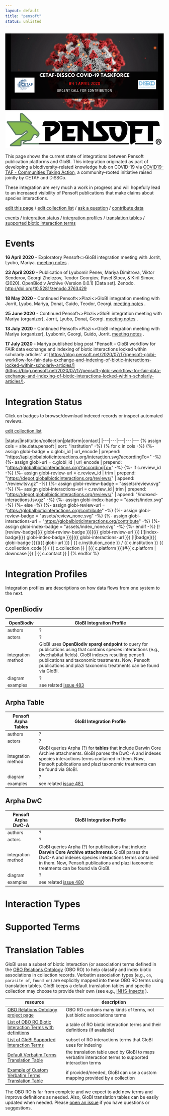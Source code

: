 ```yaml
---
layout: default
title: "pensoft"
status: unlisted
---
```


<div class="figure figure-globi right">
<a href="https://cetaf.org/covid19-taf-communities-taking-action"><img src="assets/cetaf-discco-covid.png"/></a><a href="https://pensoft.com"><img src="assets/pensoftlogo_-01.png"/></a>
</div>

This page shows the current state of integrations between Pensoft publication platforms and GloBI. This integration originated as part of developing a biodiversity-related knowledge hub on COVID-19 via [COVID19-TAF - Communities Taking Action](https://cetaf.org/covid19-taf-communities-taking-action), a community-rooted initiative raised jointly by CETAF and DiSSCo.  

These integration are very much a work in progress and will hopefully lead to an increased visibility of Pensoft publications that make claims about species interactions.

[edit this page](https://github.com/globalbioticinteractions/globalbioticinteractions.github.io/blob/main/pensoft/index.md) / [edit collection list](https://github.com/globalbioticinteractions/globalbioticinteractions.github.io/blob/main/_data/pensoft.tsv) / [ask a question](https://github.com/globalbioticinteractions/globalbioticinteractions/issues) / [contribute data](https://github.com/globalbioticinteractions/globalbioticinteractions/issues)

[events](#events)
/ [integration status](#integration-status)
/ [integration profiles](#integration-profiles) 
/ [translation tables](#translation-tables) 
/ [supported biotic interaction terms](#supported-terms) 


# Events 

**16 April 2020** -  Exploratory Pensoft<>GloBI integration meeting with Jorrit, Lyubo, Mariya. [meeting notes](./2020-04-16-pensoft-globi-notes) .

**23 April 2020** - Publication of Lyubomir Penev, Mariya Dimitrova, Viktor Senderov, Georgi Zhelezov, Teodor Georgiev, Pavel Stoev, & Kiril Simov. (2020). OpenBiodiv Archive (Version 0.0.1) [Data set]. Zenodo. http://doi.org/10.5281/zenodo.3763429

**18 May 2020** - Continued Pensoft<>Plazi<>GloBI integration meeting with Jorrit, Lyubo, Mariya, Donat, Guido, Teodor, Georgi. [meeting notes](./2020-05-18-pensoft-zenodo-globi-notes) .

**25 June 2020** - Continued Pensoft<>Plazi<>GloBI integration meeting with Mariya (organizer), Jorrit, Lyubo,  Donat, Georgi. [meeting notes](./2020-06-25-pensoft-plazi-globi-notes) .

**13 July 2020** - Continued Pensoft<>Plazi<>GloBI integration meeting with Mariya (organizer), Lyubomir, Georgi, Guido, Jorrit. [meeting notes](./2020-07-13-pensoft-plazi-globi-notes) .

**17 July 2020** - Mariya published blog post "Pensoft – GloBI workflow for FAIR data exchange and indexing of biotic interactions locked within scholarly articles" at [https://blog.pensoft.net/2020/07/17/pensoft-globi-workflow-for-fair-data-exchange-and-indexing-of-biotic-interactions-locked-within-scholarly-articles/](https://blog.pensoft.net/2020/07/17/pensoft-globi-workflow-for-fair-data-exchange-and-indexing-of-biotic-interactions-locked-within-scholarly-articles/).


# Integration Status

Click on badges to browse/download indexed records or inspect automated reviews.

[edit collection list](https://github.com/globalbioticinteractions/globalbioticinteractions.github.io/blob/main/_data/pensoft.tsv)

|status|institution/collection|platform|contact|
|---|---|---|---|---
{% assign cols = site.data.pensoft | sort: "institution" -%}
{% for c in cols -%}
{%- assign globi-badge = c.globi_id | url_encode | prepend: "https://api.globalbioticinteractions.org/interaction.svg?accordingTo=" -%} 
{%- assign globi-url = c.globi_id | url_encode | prepend: "https://globalbioticinteractions.org/?accordingTo=" -%}
{%- if c.review_id -%}
{%- assign globi-review-url = c.review_id | trim | prepend: "https://depot.globalbioticinteractions.org/reviews/" | append: "/review.tsv.gz" -%}
{%- assign globi-review-badge = "assets/review.svg" -%}
{%- assign globi-interactions-url = c.review_id | trim | prepend: "https://depot.globalbioticinteractions.org/reviews/" | append: "/indexed-interactions.tsv.gz" -%}
{%- assign globi-index-badge = "assets/index.svg" -%}
{%- else -%}
{%- assign globi-review-url = "https://globalbioticinteractions.org/contribute" -%}
{%- assign globi-review-badge = "assets/review_none.svg" -%}
{%- assign globi-interactions-url = "https://globalbioticinteractions.org/contribute" -%}
{%- assign globi-index-badge = "assets/index_none.svg" -%}
{%- endif -%}
[![review-badge]({{ globi-review-badge }})]({{ globi-review-url }}) [![index-badge]({{ globi-index-badge }})]({{ globi-interactions-url }}) [![badge]({{ globi-badge }})]({{ globi-url }}) | <span id="{{ c.institution_code }}">{{ c.institution_code }}</span> / {{ c.institution }} {{ c.collection_code }} / {{ c.collection }} | [{{ c.platform }}](#{{ c.platform | downcase }}) | {{ c.contact }} | 
{% endfor %}

# Integration Profiles
Integration profiles are descriptions on how data flows from one system to the next. 


## OpenBiodiv

OpenBiodiv | GloBI Integration Profile
 --- | ---
authors | ?
actors | ?
integration method | GloBI uses **OpenBiodiv sparql endpoint** to query for publications using that contains species interactions (e.g., dwc:habitat fields). GloBI indexes resulting pensoft publications and taxonomic treatments. Now, Pensoft publications and plazi taxonomic treatments can be found via GloBI.
diagram | ?
examples | see related [issue 483](https://github.com/globalbioticinteractions/globalbioticinteractions/issues/483)

## Arpha Table

Pensoft Arpha Tables | GloBI Integration Profile
 --- | ---
authors | ?
actors | ?
integration method | GloBI queries Arpha (?) for **tables** that include Darwin Core Archive attachments.  GloBI parses the DwC-A and indexes species interactions terms contained in them. Now, Pensoft publications and plazi taxonomic treatments can be found via GloBI.
diagram | ?
examples | see related [issue 481](https://github.com/globalbioticinteractions/globalbioticinteractions/issues/481)

## Arpha DwC

Pensoft Arpha DwC-A | GloBI Integration Profile
 --- | ---
authors | ?
actors | ?
integration method | GloBI queries Arpha (?) for publications that include **Darwin Core Archive attachments**.  GloBI parses the DwC-A and indexes species interactions terms contained in them. Now, Pensoft publications and plazi taxonomic treatments can be found via GloBI.
diagram | ?
examples | see related [issue 480](https://github.com/globalbioticinteractions/globalbioticinteractions/issues/480)



# Interaction Types 
# Supported Terms
# Translation Tables

GloBI uses a subset of biotic interaction (or association) terms defined in the [OBO Relations Ontology](http://www.obofoundry.org/ontology/ro.html) (OBO RO) to help classify and index biotic associations in collection records. Verbatim association types (e.g., ```on```, ```parasite of```, ```found on```) are explicitly mapped into these OBO RO terms using translation tables. GloBI keeps a default translation tables and specific collection may choose to provide their own (see e.g., [INHS-Insects](https://github.com/globalbioticinteractions/inhs-insects) ).

| resource | description |
| --- | --- |
| [OBO Relations Ontology project page](http://obofoundry.org/ontology/ro.html) | OBO RO contains many kinds of terms, not just biotic associations terms |
| [List of OBO RO Biotic Interaction Terms with definitions](https://github.com/globalbioticinteractions/nomer/blob/main/nomer/src/test/resources/org/globalbioticinteractions/nomer/match/ro.tsv) | a table of RO biotic interaction terms and their definitions (if available)
| [List of GloBI Supported Interaction Terms](https://github.com/globalbioticinteractions/globalbioticinteractions/blob/main/eol-globi-lib/src/main/resources/org/globalbioticinteractions/interaction_types_ro.csv) | subset of RO interactions terms that GloBI uses for indexing |
| [Default Verbatim Terms Translation Table](https://github.com/globalbioticinteractions/globalbioticinteractions/blob/main/eol-globi-lib/src/main/resources/org/globalbioticinteractions/interaction_types_mapping.csv) | the translation table used by GloBI to maps verbatim interaction terms to supported interaction terms
| [Example of Custom Verbatim Terms Translation Table](https://github.com/globalbioticinteractions/inhs-insects/blob/main/interaction_types_mapping.csv) | if provided/needed, GloBI can use a custom mapping provided by a collection |

The OBO RO is far from complete and we expect to add new terms and improve definitions as needed. Also, GloBI translation tables can be easily updated when needed. Please [open an issue](https://github.com/globalbioticinteractions/globalbioticinteractions/issues/new) if you have questions or suggestions. 
